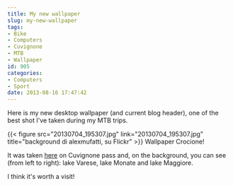 ```yaml
---
title: My new wallpaper
slug: my-new-wallpaper
tags:
- Bike
- Computers
- Cuvignone
- MTB
- Wallpaper
id: 905
categories:
- Computers
- Sport
date: 2013-08-16 17:47:42
---
```


Here is my new desktop wallpaper (and current blog header), one of the best shot I've taken during my MTB trips.

{{< figure src="20130704_195307.jpg" link="20130704_195307.jpg" title="background di alexmufatti, su Flickr" >}} Wallpaper Crocione!

It was taken [here](https://www.google.it/maps/preview#!data=!1m4!1m3!1d3265!2d8.6702513!3d45.9207276!2m1!1e3&amp;fid=7) on Cuvignone pass and, on the background, you can see (from left to right): lake Varese, lake Monate and lake Maggiore.

I think it's worth a visit!
